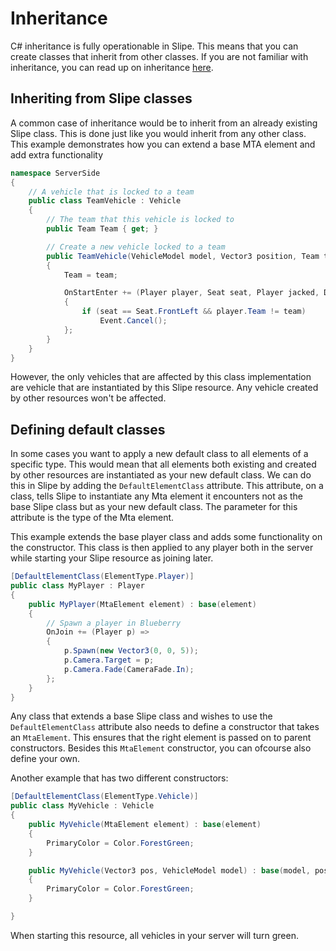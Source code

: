 # Inheritance

C# inheritance is fully operationable in Slipe. This means that you can create classes that inherit from other classes. If you are not familiar with inheritance, you can read up on inheritance [here](https://docs.microsoft.com/en-us/dotnet/csharp/programming-guide/classes-and-structs/inheritance).

## Inheriting from Slipe classes

A common case of inheritance would be to inherit from an already existing Slipe class. This is done just like you would inherit from any other class.
This example demonstrates how you can extend a base MTA element and add extra functionality

```csharp
namespace ServerSide
{
    // A vehicle that is locked to a team
    public class TeamVehicle : Vehicle
    {
        // The team that this vehicle is locked to
        public Team Team { get; }

        // Create a new vehicle locked to a team
        public TeamVehicle(VehicleModel model, Vector3 position, Team team) : base(model, position)
        {
            Team = team;           

            OnStartEnter += (Player player, Seat seat, Player jacked, Door door) =>
            {
                if (seat == Seat.FrontLeft && player.Team != team)
                    Event.Cancel();
            };
        }
    }
}
```

However, the only vehicles that are affected by this class implementation are vehicle that are instantiated by this Slipe resource. Any vehicle created by other resources won't be affected.

## Defining default classes

In some cases you want to apply a new default class to all elements of a specific type. This would mean that all elements both existing and created by other resources are instantiated as your new default class. We can do this in Slipe by adding the ``DefaultElementClass`` attribute. This attribute, on a class, tells Slipe to instantiate any Mta element it encounters not as the base Slipe class but as your new default class. The parameter for this attribute is the type of the Mta element.

This example extends the base player class and adds some functionality on the constructor. This class is then applied to any player both in the server while starting your Slipe resource as joining later.

```csharp
[DefaultElementClass(ElementType.Player)]
public class MyPlayer : Player
{
    public MyPlayer(MtaElement element) : base(element)
    {
        // Spawn a player in Blueberry
        OnJoin += (Player p) =>
        {
            p.Spawn(new Vector3(0, 0, 5));
            p.Camera.Target = p;
            p.Camera.Fade(CameraFade.In);
        };
    }
}
```

Any class that extends a base Slipe class and wishes to use the ``DefaultElementClass`` attribute also needs to define a constructor that takes an ``MtaElement``. This ensures that the right element is passed on to parent constructors. Besides this ``MtaElement`` constructor, you can ofcourse also define your own.

Another example that has two different constructors:

```csharp
[DefaultElementClass(ElementType.Vehicle)]
public class MyVehicle : Vehicle
{
    public MyVehicle(MtaElement element) : base(element)
    {
        PrimaryColor = Color.ForestGreen;
    }

    public MyVehicle(Vector3 pos, VehicleModel model) : base(model, pos)
    {
        PrimaryColor = Color.ForestGreen;
    }

}
``` 

When starting this resource, all vehicles in your server will turn green.